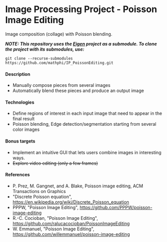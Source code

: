 # Image Processing Project - Poisson Image Editing
Image composition (collage) with Poisson blending.

***NOTE: This repository uses the [Eigen](https://gitlab.com/libeigen/eigen "Eigen") project as a submodule. To clone the project with its submodules, use:***

`git clone --recurse-submodules https://github.com/mathphi/IP_PoissonEditing.git`

#### Description
- Manually compose pieces from several images
- Automatically blend these pieces and produce an output image

#### Technologies
- Define regions of interest in each input image that need to appear in the final result
- Poisson blending, Edge detection/segmentation starting from several color images

#### Bonus targets
- Implement an intuitive GUI that lets users combine images in interesting ways.
- ~~Explore video editing (only a few frames)~~

#### References
- P. Prez, M. Gangnet, and A. Blake, Poisson image editing, ACM Transactions on Graphics
- "Discrete Poisson equation", https://en.wikipedia.org/wiki/Discrete_Poisson_equation
- PPPW, "Poisson Image Editing", https://github.com/PPPW/poisson-image-editing
- R.-C. Cocioban, "Poisson Image Editing", https://github.com/ralucacocioban/PoissonImageEditing
- W. Emmanuel, "Poisson Image Editing", https://github.com/willemmanuel/poisson-image-editing
